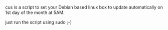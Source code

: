 cus is a script to set your Debian based linux box to update automatically on 1st day of the month at 5AM.

just run the script using sudo ;-)
